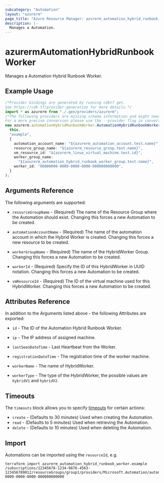 ```yaml
---
subcategory: "Automation"
layout: "azurerm"
page_title: "Azure Resource Manager: azurerm_automation_hybrid_runbook_worker"
description: |-
  Manages a Automation.
---
```


# azurermAutomationHybridRunbookWorker

Manages a Automation Hybrid Runbook Worker.

## Example Usage

```typescript
/*Provider bindings are generated by running cdktf get.
See https://cdk.tf/provider-generation for more details.*/
import * as azurerm from "./.gen/providers/azurerm";
/*The following providers are missing schema information and might need manual adjustments to synthesize correctly: azurerm.
For a more precise conversion please use the --provider flag in convert.*/
new azurerm.automationHybridRunbookWorker.AutomationHybridRunbookWorker(
  this,
  "example",
  {
    automation_account_name: "${azurerm_automation_account.test.name}",
    resource_group_name: "${azurerm_resource_group.test.name}",
    vm_resource_id: "${azurerm_linux_virtual_machine.test.id}",
    worker_group_name:
      "${azurerm_automation_hybrid_runbook_worker_group.test.name}",
    worker_id: "00000000-0000-0000-0000-000000000000",
  }
);

```

## Arguments Reference

The following arguments are supported:

*   `resourceGroupName` - (Required) The name of the Resource Group where the Automation should exist. Changing this forces a new Automation to be created.

*   `automationAccountName` - (Required) The name of the automation account in which the Hybrid Worker is created. Changing this forces a new resource to be created.

*   `workerGroupName` - (Required) The name of the HybridWorker Group. Changing this forces a new Automation to be created.

*   `workerId` - (Required) Specify the ID of this HybridWorker in UUID notation. Changing this forces a new Automation to be created.

*   `vmResourceId` - (Required) The ID of the virtual machine used for this HybridWorker. Changing this forces a new Automation to be created.

## Attributes Reference

In addition to the Arguments listed above - the following Attributes are exported:

*   `id` - The ID of the Automation Hybrid Runbook Worker.

*   `ip` - The IP address of assigned machine.

*   `lastSeenDateTime` - Last Heartbeat from the Worker.

*   `registrationDateTime` - The registration time of the worker machine.

*   `workerName` - The name of HybridWorker.

*   `workerType` - The type of the HybridWorker, the possible values are `hybridV1` and `hybridV2`.

## Timeouts

The `timeouts` block allows you to specify [timeouts](https://www.terraform.io/docs/configuration/resources.html#timeouts) for certain actions:

* `create` - (Defaults to 30 minutes) Used when creating the Automation.
* `read` - (Defaults to 5 minutes) Used when retrieving the Automation.
* `delete` - (Defaults to 10 minutes) Used when deleting the Automation.

## Import

Automations can be imported using the `resourceId`, e.g.

```console
terraform import azurerm_automation_hybrid_runbook_worker.example /subscriptions/12345678-1234-9876-4563-123456789012/resourceGroups/group1/providers/Microsoft.Automation/automationAccounts/account1/hybridRunbookWorkerGroups/group1/hybridRunbookWorkers/00000000-0000-0000-0000-000000000000
```
